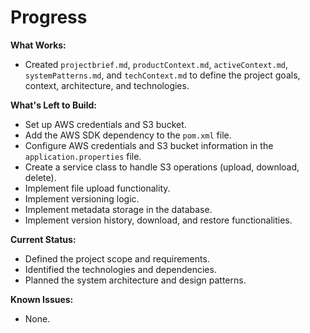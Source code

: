 # Progress

**What Works:**

*   Created `projectbrief.md`, `productContext.md`, `activeContext.md`, `systemPatterns.md`, and `techContext.md` to define the project goals, context, architecture, and technologies.

**What's Left to Build:**

*   Set up AWS credentials and S3 bucket.
*   Add the AWS SDK dependency to the `pom.xml` file.
*   Configure AWS credentials and S3 bucket information in the `application.properties` file.
*   Create a service class to handle S3 operations (upload, download, delete).
*   Implement file upload functionality.
*   Implement versioning logic.
*   Implement metadata storage in the database.
*   Implement version history, download, and restore functionalities.

**Current Status:**

*   Defined the project scope and requirements.
*   Identified the technologies and dependencies.
*   Planned the system architecture and design patterns.

**Known Issues:**

*   None.
